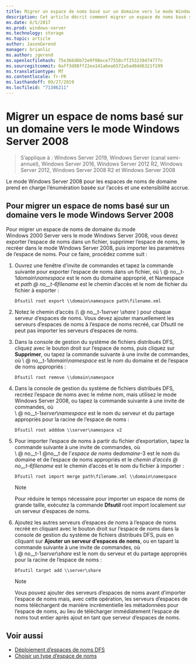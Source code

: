 ```yaml
---
title: Migrer un espace de noms basé sur un domaine vers le mode Windows Server 2008
description: Cet article décrit comment migrer un espace de noms basé sur un domaine vers le mode Windows Server 2008.
ms.date: 6/5/2017
ms.prod: windows-server
ms.technology: storage
ms.topic: article
author: JasonGerend
manager: brianlic
ms.author: jgerend
ms.openlocfilehash: 75e366d6b72e9f08ece77558cff253239474777c
ms.sourcegitcommit: 6aff3d88ff22ea141a6ea6572a5ad8dd6321f199
ms.translationtype: MT
ms.contentlocale: fr-FR
ms.lasthandoff: 09/27/2019
ms.locfileid: "71386211"
---
```

# <a name="migrate-a-domain-based-namespace-to-windows-server-2008-mode"></a>Migrer un espace de noms basé sur un domaine vers le mode Windows Server 2008

> S’applique à : Windows Server 2019, Windows Server (canal semi-annuel), Windows Server 2016, Windows Server 2012 R2, Windows Server 2012, Windows Server 2008 R2 et Windows Server 2008

Le mode Windows Server 2008 pour les espaces de noms de domaine prend en charge l’énumération basée sur l’accès et une extensibilité accrue.

## <a name="to-migrate-a-domain-based-namespace-to-windows-server-2008-mode"></a>Pour migrer un espace de noms basé sur un domaine vers le mode Windows Server 2008

Pour migrer un espace de noms de domaine du mode Windows 2000 Server vers le mode Windows Server 2008, vous devez exporter l’espace de noms dans un fichier, supprimer l’espace de noms, le recréer dans le mode Windows Server 2008, puis importer les paramètres de l’espace de noms. Pour ce faire, procédez comme suit :

1.  Ouvrez une fenêtre d’invite de commandes et tapez la commande suivante pour exporter l’espace de noms dans un fichier, où \\ @ no__t-1*domain*\\*namespace* est le nom du domaine approprié, et Namespace et *path @ no__t-6filename* est le chemin d’accès et le nom de fichier du fichier à exporter :
     ```
     Dfsutil root export \\domain\namespace path\filename.xml 
     ```
2.  Notez le chemin d’accès (\\ @ no__t-1*server* \\*share* ) pour chaque serveur d’espaces de noms. Vous devez ajouter manuellement les serveurs d’espaces de noms à l’espace de noms recréé, car Dfsutil ne peut pas importer les serveurs d’espaces de noms.
3.  Dans la console de gestion du système de fichiers distribués DFS, cliquez avec le bouton droit sur l’espace de noms, puis cliquez sur **Supprimer**, ou tapez la commande suivante à une invite de commandes, <br /> où \\ @ no__t-1*domain*\\*namespace* est le nom du domaine et de l’espace de noms appropriés :
     ```
     Dfsutil root remove \\domain\namespace
     ```
4.  Dans la console de gestion du système de fichiers distribués DFS, recréez l’espace de noms avec le même nom, mais utilisez le mode Windows Server 2008, ou tapez la commande suivante à une invite de commandes, où <br /> \\ @ no__t-1*server*\\*namespace* est le nom du serveur et du partage appropriés pour la racine de l’espace de noms :
     ```
     Dfsutil root adddom \\server\namespace v2
     ```
5.  Pour importer l’espace de noms à partir du fichier d’exportation, tapez la commande suivante à une invite de commandes, où <br /> \\ @ no__t-1 @no__t de l'*espace de noms* de*domaine*-3 est le nom du domaine et de l’espace de noms appropriés et le *chemin d’accès @ no__t-6filename* est le chemin d’accès et le nom du fichier à importer :
     ```
     Dfsutil root import merge path\filename.xml \\domain\namespace
     ```

    > [!NOTE]
    > Pour réduire le temps nécessaire pour importer un espace de noms de grande taille, exécutez la commande **Dfsutil** root import localement sur un serveur d’espaces de noms.
6.  Ajoutez les autres serveurs d’espaces de noms à l’espace de noms recréé en cliquant avec le bouton droit sur l’espace de noms dans la console de gestion du système de fichiers distribués DFS, puis en cliquant sur **Ajouter un serveur d’espaces de noms**, ou en tapant la commande suivante à une invite de commandes, où <br /> \\ @ no__t-1*server*\\*share* est le nom du serveur et du partage appropriés pour la racine de l’espace de noms :
     ```
     Dfsutil target add \\server\share 
     ```

    > [!NOTE]
    > Vous pouvez ajouter des serveurs d’espaces de noms avant d’importer l’espace de noms mais, avec cette opération, les serveurs d’espaces de noms téléchargent de manière incrémentielle les métadonnées pour l’espace de noms, au lieu de télécharger immédiatement l’espace de noms tout entier après ajout en tant que serveur d’espaces de noms.

## <a name="see-also"></a>Voir aussi
-   [Déploiement d’espaces de noms DFS](deploying-dfs-namespaces.md)
-   [Choisir un type d’espace de noms](choose-a-namespace-type.md)